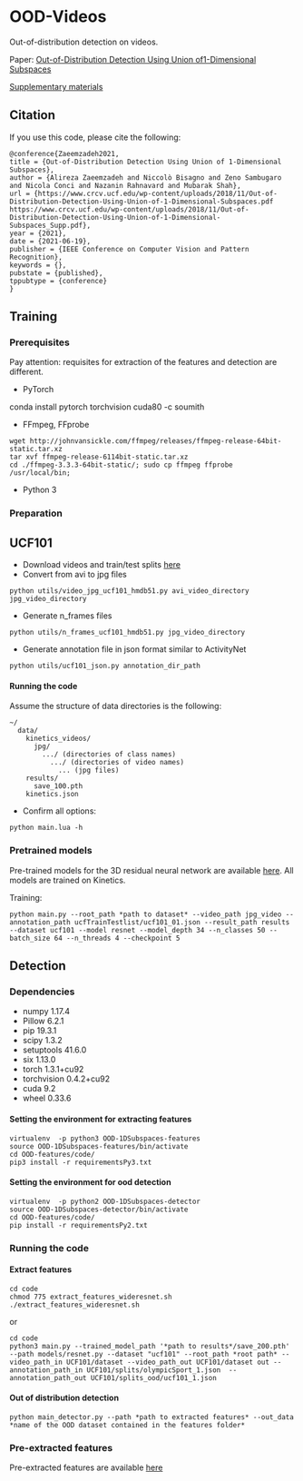 # OOD-Videos
Out-of-distribution detection on videos.

Paper: [Out-of-Distribution Detection Using Union of1-Dimensional Subspaces](https://www.crcv.ucf.edu/wp-content/uploads/2018/11/Out-of-Distribution-Detection-Using-Union-of-1-Dimensional-Subspaces.pdf)

[Supplementary materials](https://www.crcv.ucf.edu/wp-content/uploads/2018/11/Out-of-Distribution-Detection-Using-Union-of-1-Dimensional-Subspaces_Supp.pdf)

## Citation

If you use this code, please cite the following:

```
@conference{Zaeemzadeh2021,
title = {Out-of-Distribution Detection Using Union of 1-Dimensional Subspaces},
author = {Alireza Zaeemzadeh and Niccolò Bisagno and Zeno Sambugaro and Nicola Conci and Nazanin Rahnavard and Mubarak Shah},
url = {https://www.crcv.ucf.edu/wp-content/uploads/2018/11/Out-of-Distribution-Detection-Using-Union-of-1-Dimensional-Subspaces.pdf
https://www.crcv.ucf.edu/wp-content/uploads/2018/11/Out-of-Distribution-Detection-Using-Union-of-1-Dimensional-Subspaces_Supp.pdf},
year = {2021},
date = {2021-06-19},
publisher = {IEEE Conference on Computer Vision and Pattern Recognition},
keywords = {},
pubstate = {published},
tppubtype = {conference}
}
```


## Training

### Prerequisites

Pay attention: requisites for extraction of the features and detection are different.

* PyTorch

conda install pytorch torchvision cuda80 -c soumith

* FFmpeg, FFprobe
```
wget http://johnvansickle.com/ffmpeg/releases/ffmpeg-release-64bit-static.tar.xz
tar xvf ffmpeg-release-6114bit-static.tar.xz
cd ./ffmpeg-3.3.3-64bit-static/; sudo cp ffmpeg ffprobe /usr/local/bin;
```
* Python 3

### Preparation

## UCF101

* Download videos and train/test splits [here](https://www.crcv.ucf.edu/data/UCF101.php)
* Convert from avi to jpg files
```
python utils/video_jpg_ucf101_hmdb51.py avi_video_directory jpg_video_directory
```
* Generate n_frames files
```
python utils/n_frames_ucf101_hmdb51.py jpg_video_directory
```
* Generate annotation file in json format similar to ActivityNet
```
python utils/ucf101_json.py annotation_dir_path
```

#### Running the code

Assume the structure of data directories is the following:
```
~/
  data/
    kinetics_videos/
      jpg/
        .../ (directories of class names)
          .../ (directories of video names)
            ... (jpg files)
    results/
      save_100.pth
    kinetics.json
```

* Confirm all options:
```
python main.lua -h
```

### Pretrained models

Pre-trained models for the 3D residual neural network are available [here](https://drive.google.com/drive/folders/1zvl89AgFAApbH0At-gMuZSeQB_LpNP-M).
All models are trained on Kinetics.

Training:
```
python main.py --root_path *path to dataset* --video_path jpg_video --annotation_path ucfTrainTestlist/ucf101_01.json --result_path results --dataset ucf101 --model resnet --model_depth 34 --n_classes 50 --batch_size 64 --n_threads 4 --checkpoint 5 
```

## Detection

### Dependencies

* numpy 1.17.4 
* Pillow 6.2.1 
* pip 19.3.1
* scipy 1.3.2
* setuptools 41.6.0
* six 1.13.0
* torch 1.3.1+cu92
* torchvision 0.4.2+cu92
* cuda 9.2
* wheel 0.33.6

#### Setting the environment for extracting features

```
virtualenv  -p python3 OOD-1DSubspaces-features
source OOD-1DSubspaces-features/bin/activate
cd OOD-features/code/
pip3 install -r requirementsPy3.txt 
```

#### Setting the environment for ood detection

```
virtualenv  -p python2 OOD-1DSubspaces-detector
source OOD-1DSubspaces-detector/bin/activate
cd OOD-features/code/
pip install -r requirementsPy2.txt
```

### Running the code

#### Extract features

```
cd code
chmod 775 extract_features_wideresnet.sh
./extract_features_wideresnet.sh
```

or 
```
cd code
python3 main.py --trained_model_path '*path to results*/save_200.pth' --path models/resnet.py --dataset "ucf101" --root_path *root path* --video_path_in UCF101/dataset --video_path_out UCF101/dataset out --annotation_path_in UCF101/splits/olympicSport_1.json  --annotation_path_out UCF101/splits_ood/ucf101_1.json
```

#### Out of distribution detection


```
python main_detector.py --path *path to extracted features* --out_data *name of the OOD dataset contained in the features folder*
```

### Pre-extracted features

Pre-extracted features are available [here](https://drive.google.com/drive/folders/1V17IQRrmK-fFMPQtHF1Zqrpjzp9aAxBR?usp=sharing)








